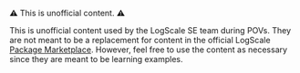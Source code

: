 :warning: This is unofficial content. :warning:

This is unofficial content used by the LogScale SE team during POVs. They are not meant to be a replacement for content in the official LogScale [Package Marketplace](https://library.humio.com/humio-server/packages-marketplace.html). However, feel free to use the content as necessary since they are meant to be learning examples. 